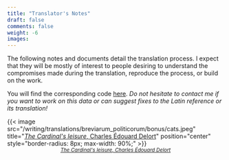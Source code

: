 ```yaml
---
title: "Translator's Notes"
draft: false
comments: false
weight: -6
images:
---
```


The following notes and documents detail the translation process.
I expect that they will be mostly of interest to people desiring to understand the compromises made during the translation, reproduce the process, or build on the work.

You will find the corresponding code [here](https://github.com/nestordemeure/breviarium). *Do not hesitate to contact me if you want to work on this data or can suggest fixes to the Latin reference or its translation!*

{{< image src="/writing/translations/breviarum_politicorum/bonus/cats.jpeg" title="[*The Cardinal's leisure*, Charles Édouard Delort](https://commons.wikimedia.org/wiki/File:Richelieu_et_ses_chats.jpeg)" position="center" style="border-radius: 8px; max-width: 90%;" >}}
<small style="display: block; margin: 0 auto; text-align: center; font-style: italic;">
[*The Cardinal's leisure*, Charles Édouard Delort](https://commons.wikimedia.org/wiki/File:Richelieu_et_ses_chats.jpeg)
</small>
